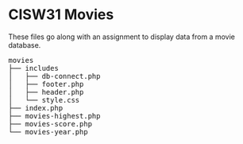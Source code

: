 # CISW31 Movies

These files go along with an assignment to display data from a movie database.

<pre>
movies
├── includes
│   ├── db-connect.php
│   ├── footer.php
│   ├── header.php
│   └── style.css
├── index.php
├── movies-highest.php
├── movies-score.php
└── movies-year.php
</pre>
